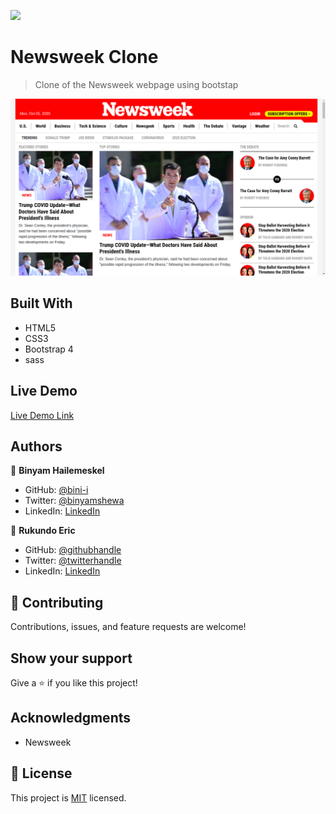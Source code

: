 ![](https://img.shields.io/badge/Microverse-blueviolet)

# Newsweek Clone

> Clone of the Newsweek webpage using bootstap

![screenshot](app_screenshot.png)

## Built With

- HTML5
- CSS3
- Bootstrap 4
- sass

## Live Demo

[Live Demo Link](https://bini-i.github.io/Newsweek-Clone/index)

## Authors

👤 **Binyam Hailemeskel**

- GitHub: [@bini-i](https://github.com/bini-i)
- Twitter: [@binyamshewa](https://twitter.com/binyamshewa)
- LinkedIn: [LinkedIn](https://www.linkedin.com/in/binyam-hailemeskel-728048151/)

👤 **Rukundo Eric**

- GitHub: [@githubhandle](https://github.com/rukundoeric)
- Twitter: [@twitterhandle](https://twitter.com/rukundoeric005)
- LinkedIn: [LinkedIn](https://www.linkedin.com/in/rukundo-eric-000bba181/)

## 🤝 Contributing

Contributions, issues, and feature requests are welcome!

## Show your support

Give a ⭐️ if you like this project!

## Acknowledgments

- Newsweek

## 📝 License

This project is [MIT](lic.url) licensed.
